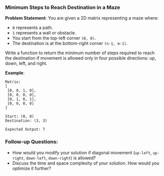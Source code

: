 ### Minimum Steps to Reach Destination in a Maze

**Problem Statement**:
You are given a 2D matrix representing a maze where:
- `0` represents a path.
- `1` represents a wall or obstacle.
- You start from the top-left corner `(0, 0)`.
- The destination is at the bottom-right corner `(n-1, m-1)`.

Write a function to return the minimum number of steps required to reach the destination if movement is allowed only in four possible directions: up, down, left, and right.

**Example**:
```
Matrix:
[
 [0, 0, 1, 0],
 [0, 0, 0, 0],
 [0, 1, 0, 1],
 [0, 0, 0, 0]
]

Start: (0, 0)
Destination: (3, 3)

Expected Output: 7
```

### Follow-up Questions:
- How would you modify your solution if diagonal movement (`up-left`, `up-right`, `down-left`, `down-right`) is allowed?
- Discuss the time and space complexity of your solution. How would you optimize it further?

